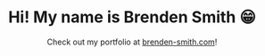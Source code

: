 # <div align="center">Hi! My name is Brenden Smith 😁</div>

<div align="center">Check out my portfolio at <a href="http://brenden-smith.com">brenden-smith.com</a>!</div>
